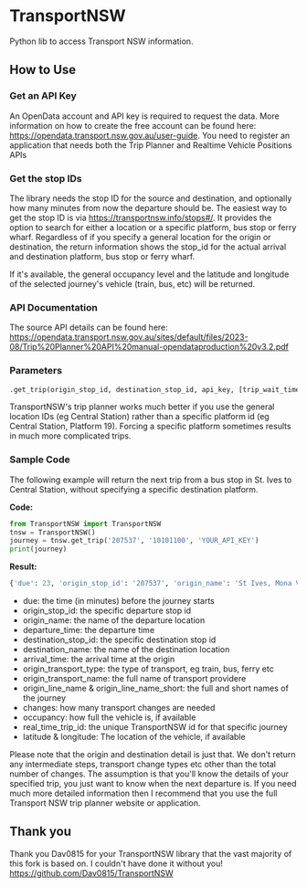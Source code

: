 # TransportNSW
Python lib to access Transport NSW information.

## How to Use

### Get an API Key
An OpenData account and API key is required to request the data. More information on how to create the free account can be found here:
https://opendata.transport.nsw.gov.au/user-guide.  You need to register an application that needs both the Trip Planner and Realtime Vehicle Positions APIs

### Get the stop IDs
The library needs the stop ID for the source and destination, and optionally how many minutes from now the departure should be.  The easiest way to get the stop ID is via https://transportnsw.info/stops#/. It provides the option to search for either a location or a specific platform, bus stop or ferry wharf.  Regardless of if you specify a general location for the origin or destination, the return information shows the stop_id for the actual arrival and destination platform, bus stop or ferry wharf.

If it's available, the general occupancy level and the latitude and longitude of the selected journey's vehicle (train, bus, etc) will be returned.

### API Documentation
The source API details can be found here: https://opendata.transport.nsw.gov.au/sites/default/files/2023-08/Trip%20Planner%20API%20manual-opendataproduction%20v3.2.pdf

### Parameters
```python
.get_trip(origin_stop_id, destination_stop_id, api_key, [trip_wait_time = 0])
```

TransportNSW's trip planner works much better if you use the general location IDs (eg Central Station) rather than a specific platform id (eg Central Station, Platform 19).  Forcing a specific platform sometimes results in much more complicated trips.

### Sample Code
The following example will return the next trip from a bus stop in St. Ives to Central Station, without specifying a specific destination platform.

**Code:**
```python
from TransportNSW import TransportNSW
tnsw = TransportNSW()
journey = tnsw.get_trip('207537', '10101100', 'YOUR_API_KEY')
print(journey)
```
**Result:**
```python
{'due': 23, 'origin_stop_id': '207537', 'origin_name': 'St Ives, Mona Vale Rd at Shinfield Ave', 'departure_time': '2020-06-28T10:10:00Z', 'destination_stop_id': '2000338', 'destination_name': 'Sydney, Central Station, Platform 18', 'arrival_time': '2020-06-28T11:02:00Z', 'origin_transport_type': 'Bus', 'origin_transport_name': 'Sydney Buses Network', 'origin_line_name': '195', 'origin_line_name_short': '195', 'changes': 1, 'occupancy': 'UNKNOWN', 'real_time_trip_id': '612993', 'latitude': 'n/a', 'longitude': 'n/a'}
```

* due: the time (in minutes) before the journey starts 
* origin_stop_id: the specific departure stop id
* origin_name: the name of the departure location
* departure_time: the departure time
* destination_stop_id: the specific destination stop id
* destination_name: the name of the destination location
* arrival_time: the arrival time at the origin
* origin_transport_type: the type of transport, eg train, bus, ferry etc
* origin_transport_name: the full name of transport providere
* origin_line_name & origin_line_name_short: the full and short names of the journey
* changes: how many transport changes are needed
* occupancy: how full the vehicle is, if available
* real_time_trip_id: the unique TransportNSW id for that specific journey
* latitude & longitude: The location of the vehicle, if available

Please note that the origin and destination detail is just that.  We don't return any intermediate steps, transport change types etc other than the total number of changes.  The assumption is that you'll know the details of your specified trip, you just want to know when the next departure is.  If you need much more detailed information then I recommend that you use the full Transport NSW trip planner website or application.

## Thank you
Thank you Dav0815 for your TransportNSW library that the vast majority of this fork is based on.  I couldn't have done it without you!
https://github.com/Dav0815/TransportNSW

